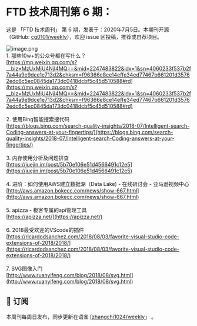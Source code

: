 # FTD 技术周刊第 6 期：
这是 「FTD 技术周刊」 第 6 期，发表于：2020年7月5日。本期刊开源（GitHub: [cg0101/weekly](https://github.com/cg0101/weekly)），欢迎 issue 区投稿，推荐或自荐项目。

![image.png](https://cdn.nlark.com/yuque/0/2020/png/132503/1605582983351-1b0eb14a-0224-4dbf-b7a0-2826ee27ebbf.png#height=608&id=risD5&margin=%5Bobject%20Object%5D&name=image.png&originHeight=608&originWidth=1080&originalType=binary&size=1346491&status=done&style=none&width=1080)<br />1. 那些10w+的公众号都在写什么？ <br />[https://mp.weixin.qq.com/s?__biz=MzUxMjU4NjI4MQ==&mid=2247483822&idx=1&sn=4060233f537b2f7a44a9e9dce1e713d2&chksm=f96366e8ce14effe34ed77467b661201d35762edc6c5ec0845da173dc0418dcbf5c45d510588#rd](https://mp.weixin.qq.com/s?__biz=MzUxMjU4NjI4MQ==&mid=2247483822&idx=1&sn=4060233f537b2f7a44a9e9dce1e713d2&chksm=f96366e8ce14effe34ed77467b661201d35762edc6c5ec0845da173dc0418dcbf5c45d510588#rd)<br />
<br />2. 使用Bing智能搜索搜代码<br />[https://blogs.bing.com/search-quality-insights/2018-07/Intelligent-search-Coding-answers-at-your-fingertips/](https://blogs.bing.com/search-quality-insights/2018-07/Intelligent-search-Coding-answers-at-your-fingertips/)<br />
<br />3. 内存使用分析及问题排查<br />[https://juejin.im/post/5b70e106e51d4566491c12e5](https://juejin.im/post/5b70e106e51d4566491c12e5)<br />
<br />4. 进阶：如何使用AWS建立数据湖（Data Lake) - 在线研讨会 - 亚马逊视频中心<br />[http://aws.amazon.bokecc.com/news/show-667.html](http://aws.amazon.bokecc.com/news/show-667.html)<br />
<br />5. apizza - 极客专属的api管理工具<br />[https://apizza.net/](https://apizza.net/)<br />
<br />6. 2018最受欢迎的VScode的插件<br />[https://ricardodsanchez.com/2018/08/03/favorite-visual-studio-code-extensions-of-2018/2018/](https://ricardodsanchez.com/2018/08/03/favorite-visual-studio-code-extensions-of-2018/2018/)<br />
<br />7. SVG图像入门<br />[http://www.ruanyifeng.com/blog/2018/08/svg.html](http://www.ruanyifeng.com/blog/2018/08/svg.html)


## 📅 订阅
本周刊每周日发布，同步更新在语雀 [[zhangchi1024/weekly](https://www.yuque.com/zhangchi1024/weekly)」 。